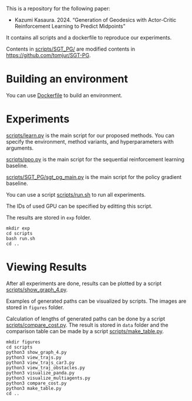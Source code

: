 This is a repository for the following paper:
- Kazumi Kasaura. 2024. “Generation of Geodesics with Actor-Critic Reinforcement Learning to Predict Midpoints”

It contains all scripts and a dockerfile to reproduce our experiments.

Contents in [scripts/SGT_PG/](scripts/SGT_PG/) are modified contents in https://github.com/tomjur/SGT-PG.

# Building an environment

You can use [Dockerfile](Dockerfile) to build an environment.

# Experiments

[scripts/learn.py](scripts/learn.py) is the main script for our proposed methods. You can specify the environment, method variants, and hyperparameters with arguments.

[scripts/ppo.py](scripts/ppo.py) is the main script for the sequential reinforcement learning baseline.

[scripts/SGT_PG/sgt_pg_main.py](scripts/SGT_PG/sgt_pg_main.py) is the main script for the policy gradient baseline.

You can use a script [scripts/run.sh](scripts/run.sh) to run all experiments.

The IDs of used GPU can be specified by editting this script.

The results are stored in `exp` folder.

```
mkdir exp
cd scripts
bash run.sh
cd ..
```

# Viewing Results

After all experiments are done, results can be plotted by a script [scripts/show_graph_4.py](scripts/show_graph_4.py).

Examples of generated paths can be visualized by scripts.
The images are stored in `figures` folder.

Calculation of lengths of generated paths can be done by a script [scripts/compare_cost.py](scripts/compare_cost.py).
The result is stored in `data` folder and the comparison table can be made by a script [scripts/make_table.py](scripts/make_table.py).

```
mkdir figures
cd scripts
python3 show_graph_4.py
python3 view_trajs.py
python3 view_trajs_car3.py
python3 view_traj_obstacles.py
python3 visualize_panda.py
python3 visualize_multiagents.py
python3 compare_cost.py
python3 make_table.py
cd ..
```
